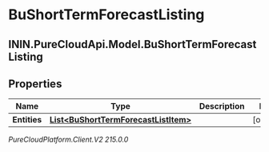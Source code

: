 # BuShortTermForecastListing

## ININ.PureCloudApi.Model.BuShortTermForecastListing

## Properties

|Name | Type | Description | Notes|
|------------ | ------------- | ------------- | -------------|
| **Entities** | [**List&lt;BuShortTermForecastListItem&gt;**](BuShortTermForecastListItem) |  | [optional] |



_PureCloudPlatform.Client.V2 215.0.0_
